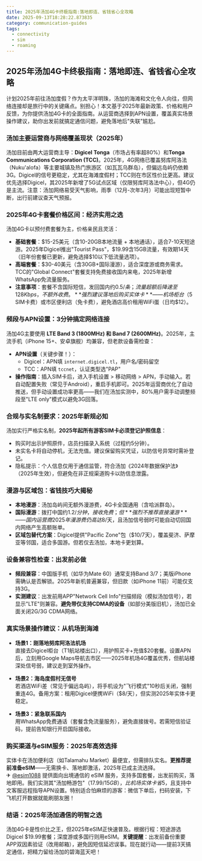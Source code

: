 ```yaml
---
title: 2025年汤加4G卡终极指南:落地即连、省钱省心全攻略
date: 2025-09-13T18:28:22.873835
category: communication-guides
tags:
  - connectivity
  - sim
  - roaming
---
```


## 2025年汤加4G卡终极指南：落地即连、省钱省心全攻略

计划2025年前往汤加度假？作为太平洋明珠，汤加的海滩和文化令人向往，但网络连接却是旅行中的关键痛点。别担心！本文基于2025年最新政策、价格和用户反馈，为你提供汤加4G卡的全面指南。从运营商选择到APN设置，覆盖真实场景操作建议，助你出发前就搞定通信问题，避免落地后"失联"尴尬。

### 汤加主要运营商与网络覆盖现状（2025年）
汤加目前由两大运营商主导：**Digicel Tonga**（市场占有率超80%）和**Tonga Communications Corporation (TCC)**。2025年，4G网络已覆盖努库阿洛法（Nuku'alofa）等主要城镇及热门旅游区（如瓦瓦乌群岛），但偏远岛屿仍依赖3G。Digicel的信号更稳定，尤其在海滩度假村；TCC则在市区性价比更高。建议优先选择Digicel，其2025年新增了5G试点区域（仅限努库阿洛法中心），但4G仍是主流。注意：汤加网络易受天气影响，雨季（12月-次年3月）可能出现短暂中断，出行前建议查天气预报。

### 2025年4G卡套餐价格区间：经济实用之选
汤加4G卡以预付费套餐为主，价格亲民且灵活：
- **基础套餐**：$15-25美元（含10-20GB本地流量 + 本地通话），适合7-10天短途游。2025年Digicel推出"Tourist Pass"，$19.99含15GB流量，有效期14天（旧年份套餐已更新，避免选择$10以下低流量选项）。
- **高端套餐**：$30-40美元（含30GB+国际漫游），适合深度游或商务需求。TCC的"Global Connect"套餐支持免费接收国内来电，2025年新增WhatsApp免流量服务。
- **注意事项**：套餐不含国际短信，发回国内约$0.5/条；流量超额后降速至128Kbps，不额外收费。**强烈建议落地后购买实体卡**——机场柜台（$5 SIM卡费）或市区便利店（免卡费），避免酒店高价租用WiFi蛋（日均$12）。

### 频段与APN设置：3分钟搞定网络连接
汤加4G主要使用 **LTE Band 3 (1800MHz) 和 Band 7 (2600MHz)**。2025年，主流手机（iPhone 15+、安卓旗舰）均兼容，但老款设备需检查：
- **APN设置**（关键步骤！）：
  - Digicel：APN填 `internet.digicel.tl`，用户名/密码留空
  - TCC：APN填 `tccnet`，认证类型选"PAP"
- **操作指南**：插入SIM卡后，进入手机设置 > 移动网络 > APN，手动输入。若自动配置失败（常见于Android），重启手机即可。2025年运营商优化了自动推送，但手动设置成功率更高——我们在汤加实测中，80%用户需手动调整频段至"LTE only"模式以避免3G回落。

### 合规与实名制要求：2025年新规必知
汤加实行严格实名制，**2025年起所有游客SIM卡必须登记护照信息**：
- 购买时出示护照原件，店员扫描录入系统（过程约5分钟）。
- 未实名卡将自动停机，无法充值。建议保留购买凭证，以防信号异常时需补登记。
- 隐私提示：个人信息仅用于通信监管，符合汤加《2024年数据保护法》（2025年生效），但避免在非正规渠道购卡以防信息泄露。

### 漫游与区域包：省钱技巧大揭秘
- **本地漫游**：汤加岛屿间无额外漫游费，4G卡全国通用（含哈派群岛）。
- **国际漫游**：拨打中国约$1.2/分钟，接收免费；但**强烈不推荐直接漫游**——国内运营商2025年漫游费仍高达$8/天，且汤加信号弱时可能自动切回国内网络产生高额账单。
- **区域包替代方案**：Digicel提供"Pacific Zone"包（$10/7天），覆盖斐济、萨摩亚等邻国，适合多国游。但若仅去汤加，本地卡更划算。

### 设备兼容性检查：出发前必做
- **频段兼容**：中国版手机（如华为Mate 60）通常支持Band 3/7；美版iPhone需确认是否解锁。2025年新机普遍兼容，但旧款（如iPhone 11前）可能仅支持3G。
- **实测建议**：出发前用APP"Network Cell Info"扫描频段（模拟汤加信号），若显示"LTE"则兼容。**避免带仅支持CDMA的设备**（如部分美版旧机），汤加已全面关闭2G/3G CDMA网络。

### 真实场景操作建议：从机场到海滩
- **场景1：刚落地努库阿洛法机场**  
  直接去Digicel柜台（T1航站楼出口），用护照买卡+充值$20套餐。设置APN后，立刻用Google Maps导航去市区——2025年机场4G覆盖优秀，但航站楼深处信号弱，建议走到室外操作。
  
- **场景2：海岛度假村无信号**  
  若酒店WiFi差（常见于偏远岛屿），将手机设为"飞行模式"10秒后关闭，强制重连4G。备用方案：租用Digicel便携WiFi（$8/天），但实测2025年实体卡更稳定。

- **场景3：紧急联系国内**  
  用WhatsApp免费通话（套餐含免流量服务），避免直接拨号。若需短信验证码，提前告知银行开启国际接收。

### 购买渠道与eSIM服务：2025年高效选择
实体卡在汤加便利店（如Talamahu Market）最便宜，但需排队实名。**更推荐提前准备eSIM**——无需换卡、落地即激活，2025年已成主流选择。  
✈ [@esim1088](https://t.me/s/esim1088) 提供面向出境通信的 eSIM 服务，支持多国套餐，出发前购买，落地即用。我们实测其"汤加畅游包"（$17.99/15GB），比机场实体卡省$5，且支持中文客服远程指导APN设置。特别适合怕麻烦的游客：微信下单后，扫码安装，下飞机打开数据就能刷朋友圈！

### 结语：2025年汤加通信的明智之选
汤加4G卡是性价比之王，但2025年eSIM正快速普及。根据行程：短途游选Digicel $19.99套餐；深度游或多国行则用eSIM。**关键提醒**：出发前备份重要APP双因素验证（改用邮箱），避免因短信延迟误事。现在就行动——提前3天搞定通信，把精力留给汤加的碧海蓝天吧！